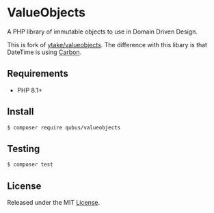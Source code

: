 ValueObjects
============

A PHP library of immutable objects to use in Domain Driven Design.

This is fork of [ytake/valueobjects](https://github.com/ytake/valueobjects/). The difference with this libary is that DateTime is using [Carbon](https://github.com/briannesbitt/Carbon).

## Requirements

* PHP 8.1+

## Install

```bash
$ composer require qubus/valueobjects
```

## Testing

```bash
$ composer test
```

## License
Released under the MIT [License](https://opensource.org/licenses/MIT).